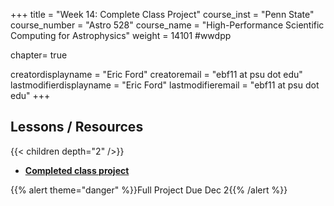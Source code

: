 +++
title = "Week 14: Complete Class Project"
course_inst = "Penn State"
course_number = "Astro 528"
course_name = "High-Performance Scientific Computing for Astrophysics"
weight = 14101  #wwdpp

chapter= true

creatordisplayname = "Eric Ford"
creatoremail = "ebf11 at psu dot edu"
lastmodifierdisplayname = "Eric Ford"
lastmodifieremail = "ebf11 at psu dot edu"
+++

## Lessons / Resources
{{< children depth="2" />}}

- **[Completed class project](/project/final_submission)**

{{% alert theme="danger" %}}Full Project Due Dec 2{{% /alert %}}
